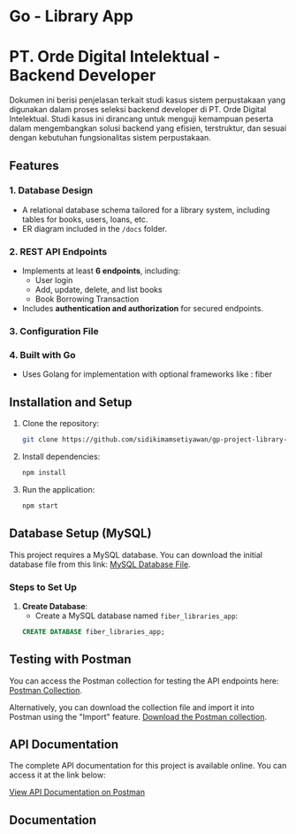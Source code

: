 # Go - Library App
# PT. Orde Digital Intelektual - Backend Developer

Dokumen ini berisi penjelasan terkait studi kasus sistem perpustakaan yang digunakan dalam proses seleksi backend developer di PT. Orde Digital Intelektual. Studi kasus ini dirancang untuk menguji kemampuan peserta dalam mengembangkan solusi backend yang efisien, terstruktur, dan sesuai dengan kebutuhan fungsionalitas sistem perpustakaan.

## Features

### 1. Database Design
- A relational database schema tailored for a library system, including tables for books, users, loans, etc.
- ER diagram included in the `/docs` folder.

### 2. REST API Endpoints
- Implements at least **6 endpoints**, including:
  * User login
  * Add, update, delete, and list books
  * Book Borrowing Transaction
- Includes **authentication and authorization** for secured endpoints.

### 3. Configuration File
### 4. Built with Go
- Uses Golang for implementation with optional frameworks like : fiber

## Installation and Setup

1. Clone the repository:
    ```bash
    git clone https://github.com/sidikimamsetiyawan/gp-project-library-app.git
    ```
2. Install dependencies:
    ```bash
    npm install
    ```

3. Run the application:
    ```bash
    npm start
    ```

## Database Setup (MySQL)

This project requires a MySQL database. You can download the initial database file from this link: [MySQL Database File](https://drive.google.com/file/d/1F5AvJBU_wA1YPcZsLUq_Nm8QVpQJJMnM/view?usp=sharing).

### Steps to Set Up

1. **Create Database**: 
   - Create a MySQL database named `fiber_libraries_app`:
   ```sql
   CREATE DATABASE fiber_libraries_app;

## Testing with Postman

You can access the Postman collection for testing the API endpoints here: [Postman Collection](https://orange-trinity-586014.postman.co/workspace/ba2fd21e-faab-475c-ba96-402a4b6ca449/folder/9072736-c9c8d5df-ae0b-4d8f-8112-f1742058a7f9).

Alternatively, you can download the collection file and import it into Postman using the "Import" feature. [Download the Postman collection](https://drive.google.com/file/d/1xtSbEKyLTYlTULRE1VxPeiIc-PaMiaO9/view?usp=sharing).

## API Documentation

The complete API documentation for this project is available online. You can access it at the link below:

[View API Documentation on Postman](https://documenter.getpostman.com/view/9072736/2sAYBRGuM9)

## Documentation

